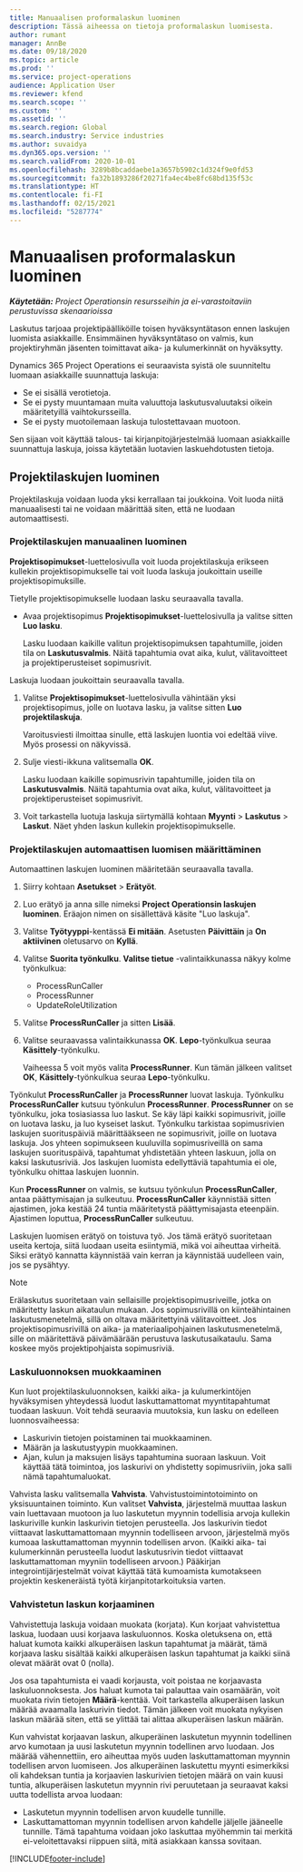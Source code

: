 ```yaml
---
title: Manuaalisen proformalaskun luominen
description: Tässä aiheessa on tietoja proformalaskun luomisesta.
author: rumant
manager: AnnBe
ms.date: 09/18/2020
ms.topic: article
ms.prod: ''
ms.service: project-operations
audience: Application User
ms.reviewer: kfend
ms.search.scope: ''
ms.custom: ''
ms.assetid: ''
ms.search.region: Global
ms.search.industry: Service industries
ms.author: suvaidya
ms.dyn365.ops.version: ''
ms.search.validFrom: 2020-10-01
ms.openlocfilehash: 3289b8bcaddaebe1a3657b5902c1d324f9e0fd53
ms.sourcegitcommit: fa32b1893286f20271fa4ec4be8fc68bd135f53c
ms.translationtype: HT
ms.contentlocale: fi-FI
ms.lasthandoff: 02/15/2021
ms.locfileid: "5287774"
---
```

# <a name="create-a-manual-proforma-invoice"></a>Manuaalisen proformalaskun luominen

_**Käytetään:** Project Operationsin resursseihin ja ei-varastoitaviin perustuvissa skenaarioissa_

Laskutus tarjoaa projektipäälliköille toisen hyväksyntätason ennen laskujen luomista asiakkaille. Ensimmäinen hyväksyntätaso on valmis, kun projektiryhmän jäsenten toimittavat aika- ja kulumerkinnät on hyväksytty.

Dynamics 365 Project Operations ei seuraavista syistä ole suunniteltu luomaan asiakkaille suunnattuja laskuja:

- Se ei sisällä verotietoja.
- Se ei pysty muuntamaan muita valuuttoja laskutusvaluutaksi oikein määritetyillä vaihtokursseilla.
- Se ei pysty muotoilemaan laskuja tulostettavaan muotoon.

Sen sijaan voit käyttää talous- tai kirjanpitojärjestelmää luomaan asiakkaille suunnattuja laskuja, joissa käytetään luotavien laskuehdotusten tietoja.

## <a name="creating-project-invoices"></a>Projektilaskujen luominen

Projektilaskuja voidaan luoda yksi kerrallaan tai joukkoina. Voit luoda niitä manuaalisesti tai ne voidaan määrittää siten, että ne luodaan automaattisesti.

### <a name="manually-create-project-invoices"></a>Projektilaskujen manuaalinen luominen 

**Projektisopimukset**-luettelosivulla voit luoda projektilaskuja erikseen kullekin projektisopimukselle tai voit luoda laskuja joukoittain useille projektisopimuksille.

Tietylle projektisopimukselle luodaan lasku seuraavalla tavalla.

- Avaa projektisopimus **Projektisopimukset**-luettelosivulla ja valitse sitten **Luo lasku**.

    Lasku luodaan kaikille valitun projektisopimuksen tapahtumille, joiden tila on **Laskutusvalmis**. Näitä tapahtumia ovat aika, kulut, välitavoitteet ja projektiperusteiset sopimusrivit.

Laskuja luodaan joukoittain seuraavalla tavalla.

1. Valitse **Projektisopimukset**-luettelosivulla vähintään yksi projektisopimus, jolle on luotava lasku, ja valitse sitten **Luo projektilaskuja**.

    Varoitusviesti ilmoittaa sinulle, että laskujen luontia voi edeltää viive. Myös prosessi on näkyvissä.

2. Sulje viesti-ikkuna valitsemalla **OK**.

    Lasku luodaan kaikille sopimusrivin tapahtumille, joiden tila on **Laskutusvalmis**. Näitä tapahtumia ovat aika, kulut, välitavoitteet ja projektiperusteiset sopimusrivit.

3. Voit tarkastella luotuja laskuja siirtymällä kohtaan **Myynti** \> **Laskutus** \> **Laskut**. Näet yhden laskun kullekin projektisopimukselle.

### <a name="set-up-automated-creation-of-project-invoices"></a>Projektilaskujen automaattisen luomisen määrittäminen 

Automaattinen laskujen luominen määritetään seuraavalla tavalla.

1. Siirry kohtaan **Asetukset** \> **Erätyöt**.
2. Luo erätyö ja anna sille nimeksi **Project Operationsin laskujen luominen**. Eräajon nimen on sisällettävä käsite "Luo laskuja".
3. Valitse **Työtyyppi**-kentässä **Ei mitään**. Asetusten **Päivittäin** ja **On aktiivinen** oletusarvo on **Kyllä**.
4. Valitse **Suorita työnkulku**. **Valitse tietue** -valintaikkunassa näkyy kolme työnkulkua:

    - ProcessRunCaller
    - ProcessRunner
    - UpdateRoleUtilization

5. Valitse **ProcessRunCaller** ja sitten **Lisää**.
6. Valitse seuraavassa valintaikkunassa **OK**. **Lepo**-työnkulkua seuraa **Käsittely**-työnkulku.

    Vaiheessa 5 voit myös valita **ProcessRunner**. Kun tämän jälkeen valitset **OK**, **Käsittely**-työnkulkua seuraa **Lepo**-työnkulku.

Työnkulut **ProcessRunCaller** ja **ProcessRunner** luovat laskuja. Työnkulku **ProcessRunCaller** kutsuu työnkulun **ProcessRunner**. **ProcessRunner** on se työnkulku, joka tosiasiassa luo laskut. Se käy läpi kaikki sopimusrivit, joille on luotava lasku, ja luo kyseiset laskut. Työnkulku tarkistaa sopimusrivien laskujen suorituspäiviä määrittääkseen ne sopimusrivit, joille on luotava laskuja. Jos yhteen sopimukseen kuuluvilla sopimusriveillä on sama laskujen suorituspäivä, tapahtumat yhdistetään yhteen laskuun, jolla on kaksi laskutusriviä. Jos laskujen luomista edellyttäviä tapahtumia ei ole, työnkulku ohittaa laskujen luonnin.

Kun **ProcessRunner** on valmis, se kutsuu työnkulun **ProcessRunCaller**, antaa päättymisajan ja sulkeutuu. **ProcessRunCaller** käynnistää sitten ajastimen, joka kestää 24 tuntia määritetystä päättymisajasta eteenpäin. Ajastimen loputtua, **ProcessRunCaller** sulkeutuu.

Laskujen luomisen erätyö on toistuva työ. Jos tämä erätyö suoritetaan useita kertoja, siitä luodaan useita esiintymiä, mikä voi aiheuttaa virheitä. Siksi erätyö kannatta käynnistää vain kerran ja käynnistää uudelleen vain, jos se pysähtyy.

> [!NOTE]
> Erälaskutus suoritetaan vain sellaisille projektisopimusriveille, jotka on määritetty laskun aikataulun mukaan. Jos sopimusrivillä on kiinteähintainen laskutusmenetelmä, sillä on oltava määritettyinä välitavoitteet. Jos projektisopimusrivillä on aika- ja materiaalipohjainen laskutusmenetelmä, sille on määritettävä päivämäärään perustuva laskutusaikataulu. Sama koskee myös projektipohjaista sopimusriviä.      
 
### <a name="edit-a-draft-invoice"></a>Laskuluonnoksen muokkaaminen

Kun luot projektilaskuluonnoksen, kaikki aika- ja kulumerkintöjen hyväksymisen yhteydessä luodut laskuttamattomat myyntitapahtumat tuodaan laskuun. Voit tehdä seuraavia muutoksia, kun lasku on edelleen luonnosvaiheessa:

- Laskurivin tietojen poistaminen tai muokkaaminen.
- Määrän ja laskutustyypin muokkaaminen.
- Ajan, kulun ja maksujen lisäys tapahtumina suoraan laskuun. Voit käyttää tätä toimintoa, jos laskurivi on yhdistetty sopimusriviin, joka salli nämä tapahtumaluokat.

Vahvista lasku valitsemalla **Vahvista**. Vahvistustoimintotoiminto on yksisuuntainen toiminto. Kun valitset **Vahvista**, järjestelmä muuttaa laskun vain luettavaan muotoon ja luo laskutetun myynnin todellisia arvoja kullekin laskuriville kunkin laskurivin tietojen perusteella. Jos laskurivin tiedot viittaavat laskuttamattomaan myynnin todelliseen arvoon, järjestelmä myös kumoaa laskuttamattoman myynnin todellisen arvon. (Kaikki aika- tai kulumerkinnän perusteella luodut laskutusrivin tiedot viittaavat laskuttamattoman myyniin todelliseen arvoon.) Pääkirjan integrointijärjestelmät voivat käyttää tätä kumoamista kumotakseen projektin keskeneräistä työtä kirjanpitotarkoituksia varten.

### <a name="correct-a-confirmed-invoice"></a>Vahvistetun laskun korjaaminen

Vahvistettuja laskuja voidaan muokata (korjata). Kun korjaat vahvistettua laskua, luodaan uusi korjaava laskuluonnos. Koska oletuksena on, että haluat kumota kaikki alkuperäisen laskun tapahtumat ja määrät, tämä korjaava lasku sisältää kaikki alkuperäisen laskun tapahtumat ja kaikki siinä olevat määrät ovat 0 (nolla).

Jos osa tapahtumista ei vaadi korjausta, voit poistaa ne korjaavasta laskuluonnoksesta. Jos haluat kumota tai palauttaa vain osamäärän, voit muokata rivin tietojen **Määrä**-kenttää. Voit tarkastella alkuperäisen laskun määrää avaamalla laskurivin tiedot. Tämän jälkeen voit muokata nykyisen laskun määrää siten, että se ylittää tai alittaa alkuperäisen laskun määrän.

Kun vahvistat korjaavan laskun, alkuperäinen laskutetun myynnin todellinen arvo kumotaan ja uusi laskutetun myynnin todellinen arvo luodaan. Jos määrää vähennettiin, ero aiheuttaa myös uuden laskuttamattoman myynnin todellisen arvon luomiseen. Jos alkuperäinen laskutettu myynti esimerkiksi oli kahdeksan tuntia ja korjaavien laskurivien tietojen määrä on vain kuusi tuntia, alkuperäisen laskutetun myynnin rivi peruutetaan ja seuraavat kaksi uutta todellista arvoa luodaan:

- Laskutetun myynnin todellisen arvon kuudelle tunnille.
- Laskuttamattoman myynnin todellisen arvon kahdelle jäljelle jääneelle tunnille. Tämä tapahtuma voidaan joko laskuttaa myöhemmin tai merkitä ei-veloitettavaksi riippuen siitä, mitä asiakkaan kanssa sovitaan.


[!INCLUDE[footer-include](../includes/footer-banner.md)]